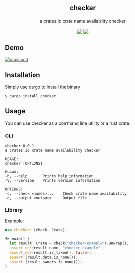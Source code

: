 ## <p align='center'>checker</p>

<p align='center'>
  a crates.io crate name availability checker

  <br/>
  <br/>

  <a href="https://crates.io/crates/checker" target="_blank">
    <img src="https://shields.io/crates/v/checker.svg">
  </a>

  <a href="https://github.com/terror/checker/blob/main/.github/workflows/ci.yml" target="_blank">
    <img src="https://github.com/terror/checker/actions/workflows/ci.yml/badge.svg">
  </a>
</p>

## Demo

[![asciicast](https://asciinema.org/a/U94NQHUnj1DAyZi2VHWCu5GU0.svg)](https://asciinema.org/a/U94NQHUnj1DAyZi2VHWCu5GU0)

## Installation

Simply use cargo to install the binary

```bash
$ cargo install checker
```

## Usage

You can use checker as a command line utility or a rust crate.

### CLI

```
checker 0.0.1
a crates.io crate name availability checker

USAGE:
checker [OPTIONS]

FLAGS:
-h, --help       Prints help information
-V, --version    Prints version information

OPTIONS:
-c, --check <names>...    Check crate name availability
-o, --output <output>     Output file
```

### Library

Example:

```rust
use checker::{check, Crate};

fn main() {
  let result: Crate = check("checker-example").unwrap();
  assert_eq!(result.name, "checker-example");
  assert_eq!(result.is_taken(), false);
  assert!(result.data.is_none());
  assert!(result.owners.is_none());
}
```
